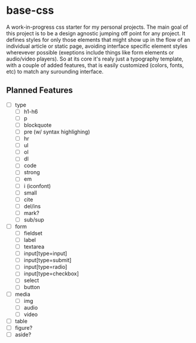 base-css
========

A work-in-progress css starter for my personal projects. The main goal of this project is to be a design agnostic jumping off point for any project. It defines styles for only those elements that might show up in the flow of an individual article or static page, avoiding interface specific element styles wherevever possible (exeptions include things like form elements or audio/video players). So at its core it's realy just a typography template, with a couple of added features, that is easily customized (colors, fonts, etc) to match any surounding interface.

## Planned Features
- [ ] type
    - [ ] h1-h6
    - [ ] p
    - [ ] blockquote
    - [ ] pre (w/ syntax highlighing)
    - [ ] hr
    - [ ] ul
    - [ ] ol
    - [ ] dl
    - [ ] code
    - [ ] strong
    - [ ] em
    - [ ] i (iconfont)
    - [ ] small
    - [ ] cite
    - [ ] del/ins
    - [ ] mark?
    - [ ] sub/sup
- [ ] form
    - [ ] fieldset
    - [ ] label
    - [ ] textarea
    - [ ] input[type=input]
    - [ ] input[type=submit]
    - [ ] input[type=radio]
    - [ ] input[type=checkbox]
    - [ ] select
    - [ ] button
- [ ] media
    - [ ] img
    - [ ] audio
    - [ ] video
- [ ] table
- [ ] figure?
- [ ] aside?